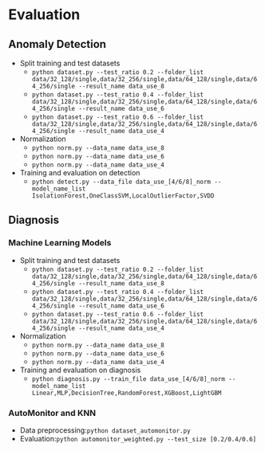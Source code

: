# Evaluation

## Anomaly Detection

- Split training and test datasets
  - `python dataset.py --test_ratio 0.2 --folder_list data/32_128/single,data/32_256/single,data/64_128/single,data/64_256/single --result_name data_use_8`
  - `python dataset.py --test_ratio 0.4 --folder_list data/32_128/single,data/32_256/single,data/64_128/single,data/64_256/single --result_name data_use_6`
  - `python dataset.py --test_ratio 0.6 --folder_list data/32_128/single,data/32_256/single,data/64_128/single,data/64_256/single --result_name data_use_4`
- Normalization
  - `python norm.py --data_name data_use_8`
  - `python norm.py --data_name data_use_6`
  - `python norm.py --data_name data_use_4`
- Training and evaluation on detection
  - `python detect.py --data_file data_use_[4/6/8]_norm --model_name_list IsolationForest,OneClassSVM,LocalOutlierFactor,SVDD`

## Diagnosis

### Machine Learning Models

- Split training and test datasets
  - `python dataset.py --test_ratio 0.2 --folder_list data/32_128/single,data/32_256/single,data/64_128/single,data/64_256/single --result_name data_use_8`
  - `python dataset.py --test_ratio 0.4 --folder_list data/32_128/single,data/32_256/single,data/64_128/single,data/64_256/single --result_name data_use_6`
  - `python dataset.py --test_ratio 0.6 --folder_list data/32_128/single,data/32_256/single,data/64_128/single,data/64_256/single --result_name data_use_4`
- Normalization
  - `python norm.py --data_name data_use_8`
  - `python norm.py --data_name data_use_6`
  - `python norm.py --data_name data_use_4`
- Training and evaluation on diagnosis
  - `python diagnosis.py --train_file data_use_[4/6/8]_norm --model_name_list Linear,MLP,DecisionTree,RandomForest,XGBoost,LightGBM` 

### AutoMonitor and KNN

- Data preprocessing:`python dataset_automonitor.py`
- Evaluation:`python automonitor_weighted.py --test_size [0.2/0.4/0.6]`